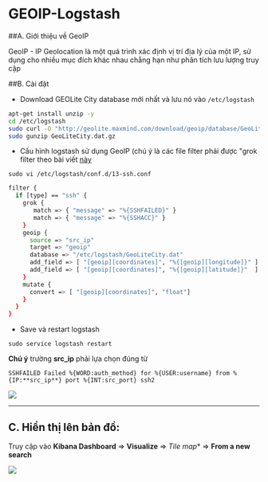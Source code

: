 # GEOIP-Logstash

##A. Giới thiệu về GeoIP

GeoIP - IP Geolocation là một quá trình xác định vị trí địa lý của một IP, sử dụng cho nhiều mục đích khác nhau chẳng hạn như phân tích lưu lượng truy cập

##B. Cài đặt

- Download GEOLite City database mới nhất và lưu nó vào `/etc/logstash`

```sh
apt-get install unzip -y
cd /etc/logstash
sudo curl -O "http://geolite.maxmind.com/download/geoip/database/GeoLiteCity.dat.gz"
sudo gunzip GeoLiteCity.dat.gz
```

- Cấu hình logstash sử dụng GeoIP (chú ý là các file filter phải được "grok filter theo bài viết [này](https://github.com/huytm/Grok-filter-logstash)

`sudo vi /etc/logstash/conf.d/13-ssh.conf`

```sh
filter {
  if [type] == "ssh" {
    grok {
       match => { "message" => "%{SSHFAILED}" }
       match => { "message" => "%{SSHACC}" }
    }
    geoip {
      source => "src_ip"
      target => "geoip"
      database => "/etc/logstash/GeoLiteCity.dat"
      add_field => [ "[geoip][coordinates]", "%{[geoip][longitude]}" ]
      add_field => [ "[geoip][coordinates]", "%{[geoip][latitude]}"  ]
    }
    mutate {
      convert => [ "[geoip][coordinates]", "float"]
    }
  }
}
```

- Save và restart logstash

`sudo service logstash restart`


**Chú ý** trường **src_ip** phải lựa chọn đúng từ

`SSHFAILED Failed %{WORD:auth_method} for %{USER:username} from %{IP:**src_ip**} port %{INT:src_port} ssh2
`


<img src="http://i.imgur.com/JUVoi9E.png">

---

## C. Hiển thị lên bản đồ:

Truy cập vào **Kibana Dashboard** => **Visualize** => *Tile map** => **From a new search**

<img src="http://i.imgur.com/9PF9uwk.png">
